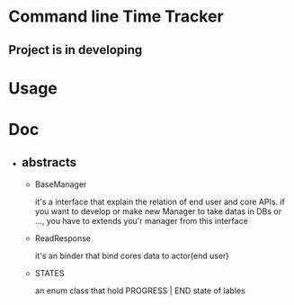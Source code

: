 # Command line Time Tracker

## Project is in developing


# Usage

# Doc

- ## abstracts

  - BaseManager

    it's a interface that explain the relation of end user and core APIs.
    if you want to develop or make new Manager to take datas in DBs or ..., you have to
    extends you'r manager from this interface

  - ReadResponse

    it's an binder that bind cores data to actor(end user)

  - STATES

    an enum class that hold PROGRESS | END state of lables
